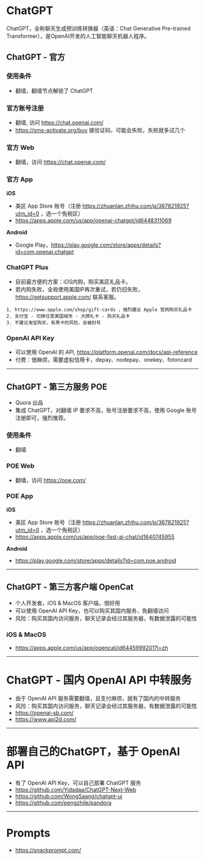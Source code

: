 # ChatGPT
ChatGPT，全称聊天生成预训练转换器（英语：Chat Generative Pre-trained Transformer），是OpenAI开发的人工智能聊天机器人程序。

## ChatGPT - 官方
### 使用条件
- 翻墙，翻墙节点解锁了 ChatGPT

### 官方账号注册
- 翻墙, 访问 https://chat.openai.com/
- https://sms-activate.org/buy 接验证码，可能会失败，失败就多试几个

### 官方 Web
- 翻墙，访问 https://chat.openai.com/

### 官方 App
**iOS**
- 美区 App Store 账号（注册 https://zhuanlan.zhihu.com/p/367821925?utm_id=0 ，选一个免税区）
- https://apps.apple.com/us/app/openai-chatgpt/id6448311069

**Android**
- Google Play，https://play.google.com/store/apps/details?id=com.openai.chatgpt

### ChatGPT Plus
- 目前最方便的方案：iOS内购，购买美区礼品卡。
- 若内购失败，全局使用美国IP再次重试，若仍旧失败，https://getsupport.apple.com/ 联系客服。
```
1. https://www.apple.com/shop/gift-cards ，强烈建议 Apple 官网购买礼品卡
2. 支付宝 - 切换任意美国城市 - 大牌礼卡 - 购买礼品卡
3. 不建议淘宝购买，有黑卡的风险，会被封号

```
### OpenAI API Key
- 可以使用 OpenAI 的 API,  https://platform.openai.com/docs/api-reference
- 付费：很麻烦，需要虚拟信用卡，depay、nodepay、onekey、fotoncard

------

## ChatGPT - 第三方服务 POE
- Quora 出品
- 集成 ChatGPT，对翻墙 IP 要求不高，账号注册要求不高，使用 Google 账号注册即可，强烈推荐。
### 使用条件
- 翻墙

### POE Web
- 翻墙，访问 https://poe.com/

### POE App
**iOS**
- 美区 App Store 账号（注册 https://zhuanlan.zhihu.com/p/367821925?utm_id=0 ，选一个免税区）
- https://apps.apple.com/us/app/poe-fast-ai-chat/id1640745955

**Android**
- https://play.google.com/store/apps/details?id=com.poe.android

------

## ChatGPT - 第三方客户端 OpenCat
- 个人开发者，iOS & MacOS 客户端，很好用
- 可以使用 OpenAI API Key，也可以购买其国内服务，免翻墙访问
- 风险：购买其国内访问服务，聊天记录会经过其服务器，有数据泄露的可能性
### iOS & MacOS
- https://apps.apple.com/us/app/opencat/id6445999201?l=zh


------

# ChatGPT - 国内 OpenAI API 中转服务
- 由于 OpenAI API 服务需要翻墙，且支付麻烦，就有了国内的中转服务
- 风险：购买其国内访问服务，聊天记录会经过其服务器，有数据泄露的可能性
- https://openai-sb.com/
- https://www.api2d.com/

------

# 部署自己的ChatGPT，基于 OpenAI API
- 有了 OpenAI API Key，可以自己部署 ChatGPT 服务
- https://github.com/Yidadaa/ChatGPT-Next-Web
- https://github.com/WongSaang/chatgpt-ui
- https://github.com/pengzhile/pandora

------

# Prompts
- https://snackprompt.com/
